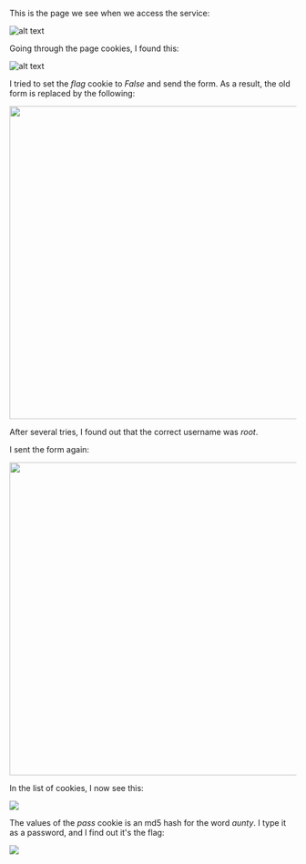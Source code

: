 This is the page we see when we access the service:

![alt text](https://github.com/TheRomanXpl0it/TheRomanXpl0it.github.io/blob/master/WriteUps/CodeFest17/images/cookie-1.png)


Going through the page cookies, I found this:

![alt text](https://github.com/TheRomanXpl0it/TheRomanXpl0it.github.io/blob/master/WriteUps/CodeFest17/images/cookie-2.png)

I tried to set the *flag* cookie to *False* and send the form.
As a result, the old form is replaced by the following:

<img src="https://github.com/TheRomanXpl0it/TheRomanXpl0it.github.io/blob/master/WriteUps/CodeFest17/images/cookie-3.png" width="550" >

After several tries, I found out that the correct username was *root*.

I sent the form again:

<img src="https://github.com/TheRomanXpl0it/TheRomanXpl0it.github.io/blob/master/WriteUps/CodeFest17/images/cookie-6.png" width="550" >


In the list of cookies, I now see this:

<img src="https://github.com/TheRomanXpl0it/TheRomanXpl0it.github.io/blob/master/WriteUps/CodeFest17/images/cookie-4.png">

The values of the *pass* cookie is an md5 hash for the word *aunty*.
I type it as a password, and I find out it's the flag:

<img src="https://github.com/TheRomanXpl0it/TheRomanXpl0it.github.io/blob/master/WriteUps/CodeFest17/images/cookie-5.png">



